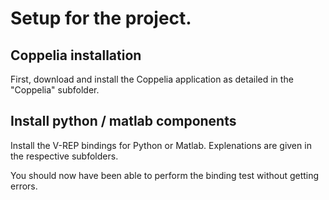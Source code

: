 # Setup for the project.

## Coppelia installation

First, download and install the Coppelia application as detailed in the "Coppelia" subfolder.

## Install python / matlab components

Install the V-REP bindings for Python or Matlab. Explenations are given in the respective subfolders.

You should now have been able to perform the binding test without getting errors.



